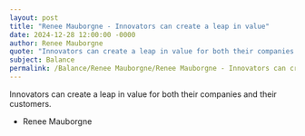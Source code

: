 ```yaml
---
layout: post
title: "Renee Mauborgne - Innovators can create a leap in value"
date: 2024-12-28 12:00:00 -0000
author: Renee Mauborgne
quote: "Innovators can create a leap in value for both their companies and their customers."
subject: Balance
permalink: /Balance/Renee Mauborgne/Renee Mauborgne - Innovators can create a leap in value
---
```


Innovators can create a leap in value for both their companies and their customers.

- Renee Mauborgne
